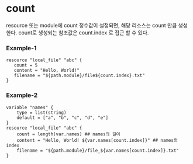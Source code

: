 # count

resource 또는  module에 count 정수값이 설정되면, 해당 리소스는 count 만큼 생성한다.
count로 생성되는 참조값은 count.index 로 접근 할 수 있다.

### Example-1
```BNF
resource "local_file" "abc" {
   count = 5
   content = "Hello, World!"
   filename = "${path.module}/file${count.index}.txt"
}
```

### Example-2
```BNF
variable "names" {
    type = list(string)
    default = ["a", "b", "c", "d", "e"]
}
resource "local_file" "abc" {
    count = length(var.names) ## names의 길이 
    content = "Hello, World! ${var.names[count.index]}" ## names의 index
    filename = "${path.module}/file_${var.names[count.index]}.txt"
}
```


